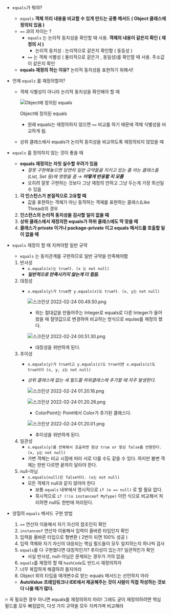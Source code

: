 - `equals`가 뭐야?
    - `equals`  **객체 끼리 내용을 비교할 수 있게 만드는 공통 메서드 ( Object 클래스에 정의되 있음 )**
    - `==` 과의 차이는 ?
        - `equals` 는 논리적 동치성을 확인할 때 사용. **객체의 내용이 같은지 확인 ( 재정의 시 )**
            - 논리적 동치성 : 논리적으로 같은지 확인함 ( 동등성 )
        - `==` 는 객체 식별성 ( 물리적으로 같은가 , 동일성)를 확인할 때 사용. 주소값이 같은지 확인
    - **equals 재정의 하는 이유?** 논리적 동치성을 표현하기 위해서!
- 언제 `equals` 를 재정의할까?
    - 객체 식별성이 아니라 논리적 동치성을 확인해야 할 때
        
        ![Object에 정의된 equals](https://s3.us-west-2.amazonaws.com/secure.notion-static.com/0af617cc-3f5f-420e-876e-2de8cf0946dd/%E1%84%89%E1%85%B3%E1%84%8F%E1%85%B3%E1%84%85%E1%85%B5%E1%86%AB%E1%84%89%E1%85%A3%E1%86%BA_2022-02-24_00.21.21.png?X-Amz-Algorithm=AWS4-HMAC-SHA256&X-Amz-Content-Sha256=UNSIGNED-PAYLOAD&X-Amz-Credential=AKIAT73L2G45EIPT3X45%2F20220302%2Fus-west-2%2Fs3%2Faws4_request&X-Amz-Date=20220302T070518Z&X-Amz-Expires=86400&X-Amz-Signature=0024411cbc18a5353e93a74c890ceefc2f9af70c28cfd7edfaa7d674b3744908&X-Amz-SignedHeaders=host&response-content-disposition=filename%20%3D%22%25E1%2584%2589%25E1%2585%25B3%25E1%2584%258F%25E1%2585%25B3%25E1%2584%2585%25E1%2585%25B5%25E1%2586%25AB%25E1%2584%2589%25E1%2585%25A3%25E1%2586%25BA%25202022-02-24%252000.21.21.png%22&x-id=GetObject)
        
        Object에 정의된 equals
        
        - 원래 equals는 재정의하지 않으면 `==` 비교를 하기 때문에 객체 식별성을 비교하게 됨.
    - 상위 클래스에서 equals가 논리적 동치성을 비교하도록 재정의되지 않았을 때
- `equals` 를 정의하지 않는 것이 좋을 때
    - **equals 재정의는 자칫 실수할 우려가 있음**
        - *잘못 구현해놓으면 당연히 일반 규약들을 지키고 있는 줄 아는 클래스들(List, Set 등)에 영향을 줌 → **어떻게 반응할 지 모름***
        - 오히려 잘못 구현하는 것보다 그냥 재정의 안하고 그냥 두는게 가장 최선일 수 있음
    1. **각 인스턴스가 본질적으로 고유할 때**
        - 값을 표현하는 객체가 아닌 동작하는 객체를 표현하는 클래스(Like Thread)의 경우
    2. **인스턴스의 논리적 동치성을 검사할 일이 없을 때**
    3. **상위 클래스에서 재정의한 equals가 하위 클래스에도 딱 맞을 때**
    4. **클래스가 private 이거나 package-private 이고 equals 메서드를 호출할 일이 없을 때** 
- `equals` 재정의 할 때 지켜야할 일반 규약
    - `equals` 는 동치관계를 구현하므로 일반 규약을 만족해야함
    1. 반사성
        - `x.equals(x)는 true다. (x 는 not null)`
        - ***일반적으로 만족시키지 않는게 더 힘듬.***
    2. 대칭성
        - `x.equals(y)가 true면 y.equals(x)도 true다. (x, y는 not null)`
            
            ![스크린샷 2022-02-24 00.49.50.png](https://s3.us-west-2.amazonaws.com/secure.notion-static.com/30fcc439-16d2-4401-9096-60da4b6476b3/%E1%84%89%E1%85%B3%E1%84%8F%E1%85%B3%E1%84%85%E1%85%B5%E1%86%AB%E1%84%89%E1%85%A3%E1%86%BA_2022-02-24_00.49.50.png?X-Amz-Algorithm=AWS4-HMAC-SHA256&X-Amz-Content-Sha256=UNSIGNED-PAYLOAD&X-Amz-Credential=AKIAT73L2G45EIPT3X45%2F20220302%2Fus-west-2%2Fs3%2Faws4_request&X-Amz-Date=20220302T070542Z&X-Amz-Expires=86400&X-Amz-Signature=78a85cad027f8cf3842dfa9693a0bd11dded4d99909f3fa3a4d96c32b332e03e&X-Amz-SignedHeaders=host&response-content-disposition=filename%20%3D%22%25E1%2584%2589%25E1%2585%25B3%25E1%2584%258F%25E1%2585%25B3%25E1%2584%2585%25E1%2585%25B5%25E1%2586%25AB%25E1%2584%2589%25E1%2585%25A3%25E1%2586%25BA%25202022-02-24%252000.49.50.png%22&x-id=GetObject)
            
            - 위는 절대값을 만들어주는 Integer로 equals로 다른 Integer가 들어왔을 때 절댓값으로 변경하여 비교하는 방식으로 equlas를 재정의 했다.
            
            ![스크린샷 2022-02-24 00.51.30.png](https://s3.us-west-2.amazonaws.com/secure.notion-static.com/5c05a146-22fd-4168-9a98-9d54087de6bd/%E1%84%89%E1%85%B3%E1%84%8F%E1%85%B3%E1%84%85%E1%85%B5%E1%86%AB%E1%84%89%E1%85%A3%E1%86%BA_2022-02-24_00.51.30.png?X-Amz-Algorithm=AWS4-HMAC-SHA256&X-Amz-Content-Sha256=UNSIGNED-PAYLOAD&X-Amz-Credential=AKIAT73L2G45EIPT3X45%2F20220302%2Fus-west-2%2Fs3%2Faws4_request&X-Amz-Date=20220302T070556Z&X-Amz-Expires=86400&X-Amz-Signature=cb7808befcac55a137e51f5f565a2e72656ee1bcec8239282b3a79cb1e0859fc&X-Amz-SignedHeaders=host&response-content-disposition=filename%20%3D%22%25E1%2584%2589%25E1%2585%25B3%25E1%2584%258F%25E1%2585%25B3%25E1%2584%2585%25E1%2585%25B5%25E1%2586%25AB%25E1%2584%2589%25E1%2585%25A3%25E1%2586%25BA%25202022-02-24%252000.51.30.png%22&x-id=GetObject)
            
            - 대칭성을 위반하게 된다.
    3. 추이성
        - `x.equals(y)가 true이고 y.equals(z)도 true이면 x.equals(z)도 true이다 (x, y, z는 not null)`
        - *상위 클래스에 없는 새 필드를 하위클래스에 추가할 때 자주 발생한다.*
            
            ![스크린샷 2022-02-24 01.20.16.png](https://s3.us-west-2.amazonaws.com/secure.notion-static.com/4afb2228-2e08-45e3-9832-2c237363e85c/%E1%84%89%E1%85%B3%E1%84%8F%E1%85%B3%E1%84%85%E1%85%B5%E1%86%AB%E1%84%89%E1%85%A3%E1%86%BA_2022-02-24_01.20.16.png?X-Amz-Algorithm=AWS4-HMAC-SHA256&X-Amz-Content-Sha256=UNSIGNED-PAYLOAD&X-Amz-Credential=AKIAT73L2G45EIPT3X45%2F20220302%2Fus-west-2%2Fs3%2Faws4_request&X-Amz-Date=20220302T070611Z&X-Amz-Expires=86400&X-Amz-Signature=f5917d700ab87966a0412d1f11d0f11a9c2737229eabeccf34c93da0df020e0e&X-Amz-SignedHeaders=host&response-content-disposition=filename%20%3D%22%25E1%2584%2589%25E1%2585%25B3%25E1%2584%258F%25E1%2585%25B3%25E1%2584%2585%25E1%2585%25B5%25E1%2586%25AB%25E1%2584%2589%25E1%2585%25A3%25E1%2586%25BA%25202022-02-24%252001.20.16.png%22&x-id=GetObject)
            
            ![스크린샷 2022-02-24 01.20.26.png](https://s3.us-west-2.amazonaws.com/secure.notion-static.com/7311e52e-8984-49da-a631-fc336c5b870b/%E1%84%89%E1%85%B3%E1%84%8F%E1%85%B3%E1%84%85%E1%85%B5%E1%86%AB%E1%84%89%E1%85%A3%E1%86%BA_2022-02-24_01.20.26.png?X-Amz-Algorithm=AWS4-HMAC-SHA256&X-Amz-Content-Sha256=UNSIGNED-PAYLOAD&X-Amz-Credential=AKIAT73L2G45EIPT3X45%2F20220302%2Fus-west-2%2Fs3%2Faws4_request&X-Amz-Date=20220302T070619Z&X-Amz-Expires=86400&X-Amz-Signature=82127c75ff736c4269f84e063a87ba2cd4338d38e97f3bab0317402a0a95c0d5&X-Amz-SignedHeaders=host&response-content-disposition=filename%20%3D%22%25E1%2584%2589%25E1%2585%25B3%25E1%2584%258F%25E1%2585%25B3%25E1%2584%2585%25E1%2585%25B5%25E1%2586%25AB%25E1%2584%2589%25E1%2585%25A3%25E1%2586%25BA%25202022-02-24%252001.20.26.png%22&x-id=GetObject)
            
            - ColorPoint는 Point에서 Color가 추가된 클래스다.
            
            ![스크린샷 2022-02-24 01.20.01.png](https://s3.us-west-2.amazonaws.com/secure.notion-static.com/fb7becf8-de0b-4fa5-9657-dae4fed54260/%E1%84%89%E1%85%B3%E1%84%8F%E1%85%B3%E1%84%85%E1%85%B5%E1%86%AB%E1%84%89%E1%85%A3%E1%86%BA_2022-02-24_01.20.01.png?X-Amz-Algorithm=AWS4-HMAC-SHA256&X-Amz-Content-Sha256=UNSIGNED-PAYLOAD&X-Amz-Credential=AKIAT73L2G45EIPT3X45%2F20220302%2Fus-west-2%2Fs3%2Faws4_request&X-Amz-Date=20220302T070626Z&X-Amz-Expires=86400&X-Amz-Signature=d04cfd5f52fa46c58d756c942c95fd82bdd00735431cb50b2321a866bc9930f1&X-Amz-SignedHeaders=host&response-content-disposition=filename%20%3D%22%25E1%2584%2589%25E1%2585%25B3%25E1%2584%258F%25E1%2585%25B3%25E1%2584%2585%25E1%2585%25B5%25E1%2586%25AB%25E1%2584%2589%25E1%2585%25A3%25E1%2586%25BA%25202022-02-24%252001.20.01.png%22&x-id=GetObject)
            
            - 추이성을 위반하게 된다.
    4. 일관성
        - `x.equals(y)를 반복해서 호출하면 항상 true or 항상 false를 반환한다. (x, y는 not null)`
        - 가변 객체는 비교 시점에 따라 서로 다를 수도 같을 수 있다. 하지만 불변 객체는 한번 다르면 끝까지 달라야 한다.
    5. null-아님
        - `x.equals(null)은 false이다. (x는 not null)`
        - 모든 객체가 null과 같지 않아야 한다
            - 보통 `equals` 내부에서 명시적으로 `if (o == null)` 로 할 필요 없다.
            - 묵시적으로 `if (!(o instanceof MyType)` 이런 식으로 비교해서 처리하면 null도 한번에 처리된다.
    
- 양질의 `equals` 메서드 구현 방법
    1. `==` 연산자 이용해서 자기 자신의 참조인지 확인
    2. `instanceof` 연산자 이용해서 입력이 올바른 타입인지 확인
    3. 입력을 올바른 타입으로 형변환 ( 2번이 되면 100% 성공 )
    4. 입력 객체와 자기 자신의 대응되는 핵심 필드들이 모두 일치하는지 하나씩 검사
    5. `equals`를 다 구현했다면 대칭적인가? 추이성이 있는가? 일관적인가 확인
        - 사실 반사성, null-아님은 문제되는 경우가 거의 없음
    6. `equals`를 재정의 할 때 `hashCode`도 반드시 재정의하자
    7. 너무 복잡하게 해결하려 들지마라
    8. Object 외의 타입을 매개변수로 받는 equals 메서드는 선언하지 마라
    
    - **AutoValue 프레임워크나 IDE에서 제공해주는 것이 사람이 직접 작성하는 것보다 나을 때가 많다.**


🔥 꼭 필요한 경우 아니면 equals를 재정의하지 마라! 
그래도 굳이 재정의하려면 핵심 필드를 모두 빠짐없이, 다섯 가지 규약을 모두 지켜가며 비교해라